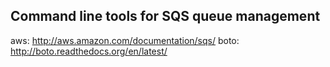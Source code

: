 Command line tools for SQS queue management
-------------------------------------------

aws: http://aws.amazon.com/documentation/sqs/
boto: http://boto.readthedocs.org/en/latest/
